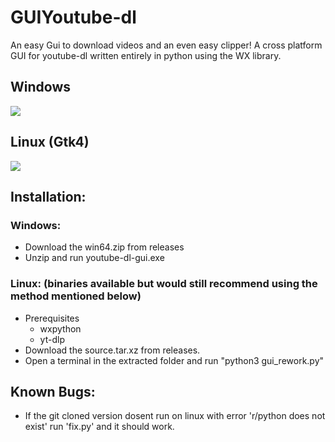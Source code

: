 # GUIYoutube-dl
An easy Gui to download videos and an even easy clipper!
A cross platform GUI for youtube-dl written entirely in python using the WX library.

## Windows
<img src='https://github.com/Shalmon123/GUIYoutube-dl/blob/main/windows_ui.png?raw=true'>

## Linux (Gtk4)
<img src='https://github.com/Shalmon123/GUIYoutube-dl/blob/main/linux_ui.png?raw=true'>

## Installation:
### Windows:
- Download the win64.zip from releases
- Unzip and run youtube-dl-gui.exe

### Linux: (binaries available but would still recommend using the method mentioned below)
- Prerequisites
  - wxpython
  - yt-dlp
- Download the source.tar.xz from releases.
- Open a terminal in the extracted folder and run "python3 gui_rework.py"

## Known Bugs:
- If the git cloned version dosent run on linux with error 'r/python does not exist' run 'fix.py' and it should work.
